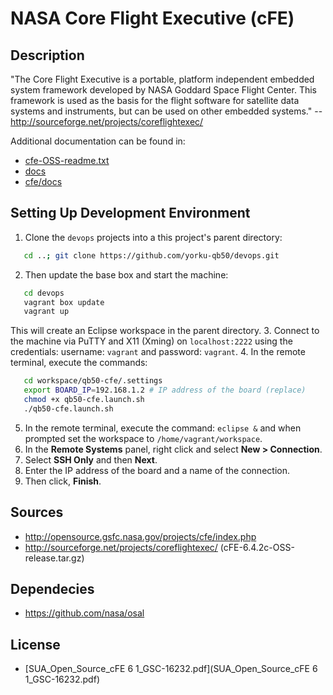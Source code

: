 # NASA Core Flight Executive (cFE)

## Description
"The Core Flight Executive is a portable, platform independent embedded
system framework developed by NASA Goddard Space Flight Center. This
framework is used as the basis for the flight software for satellite data
systems and instruments, but can be used on other embedded systems."
-- http://sourceforge.net/projects/coreflightexec/

Additional documentation can be found in:
* [cfe-OSS-readme.txt](./cfe-OSS-readme.txt)
* [docs](./docs/)
* [cfe/docs](./cfe/docs/)

## Setting Up Development Environment
1. Clone the `devops` projects into a this project's parent directory:

```bash
   cd ..; git clone https://github.com/yorku-qb50/devops.git
```

2. Then update the base box and start the machine:

```bash
   cd devops
   vagrant box update
   vagrant up
```

   This will create an Eclipse workspace in the parent directory.
3. Connect to the machine via PuTTY and X11 (Xming) on `localhost:2222`
   using the credentials: username: `vagrant` and password: `vagrant`.
4. In the remote terminal, execute the commands:

```bash
   cd workspace/qb50-cfe/.settings
   export BOARD_IP=192.168.1.2 # IP address of the board (replace)
   chmod +x qb50-cfe.launch.sh
   ./qb50-cfe.launch.sh
```

5. In the remote terminal, execute the command: `eclipse &` and when
   prompted set the workspace to `/home/vagrant/workspace`.
6. In the **Remote Systems** panel, right click and select **New > Connection**.
7. Select **SSH Only** and then **Next**.
8. Enter the IP address of the board and a name of the connection.
9. Then click, **Finish**.

## Sources
* http://opensource.gsfc.nasa.gov/projects/cfe/index.php
* http://sourceforge.net/projects/coreflightexec/ (cFE-6.4.2c-OSS-release.tar.gz)

## Dependecies
* https://github.com/nasa/osal

## License
* [SUA_Open_Source_cFE 6 1_GSC-16232.pdf](SUA_Open_Source_cFE 6 1_GSC-16232.pdf)
